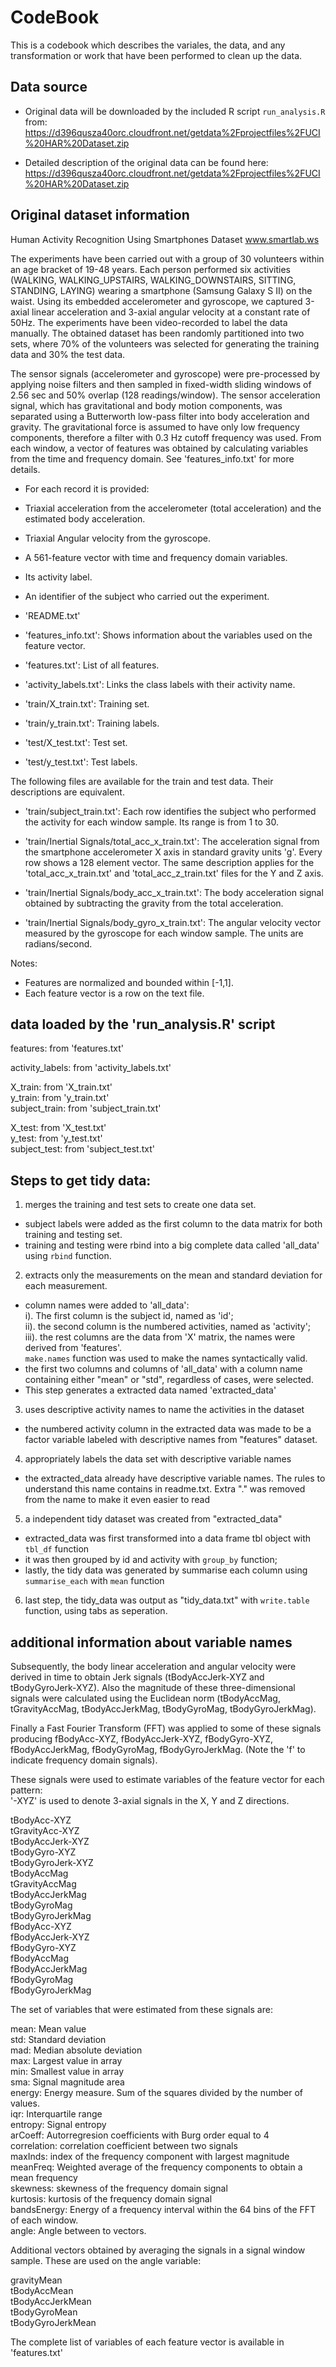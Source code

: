 CodeBook
========================================================

This is a codebook which describes the variales, the data, and any transformation or work that have been performed to clean up the data.

Data source
-----------
* Original data will be downloaded by the included R script `run_analysis.R` from:
https://d396qusza40orc.cloudfront.net/getdata%2Fprojectfiles%2FUCI%20HAR%20Dataset.zip

* Detailed description of the original data can be found here:
https://d396qusza40orc.cloudfront.net/getdata%2Fprojectfiles%2FUCI%20HAR%20Dataset.zip

Original dataset information
-------------
Human Activity Recognition Using Smartphones Dataset
www.smartlab.ws

The experiments have been carried out with a group of 30 volunteers within an age bracket of 19-48 years. Each person performed six activities (WALKING, WALKING_UPSTAIRS, WALKING_DOWNSTAIRS, SITTING, STANDING, LAYING) wearing a smartphone (Samsung Galaxy S II) on the waist. Using its embedded accelerometer and gyroscope, we captured 3-axial linear acceleration and 3-axial angular velocity at a constant rate of 50Hz. The experiments have been video-recorded to label the data manually. The obtained dataset has been randomly partitioned into two sets, where 70% of the volunteers was selected for generating the training data and 30% the test data. 

The sensor signals (accelerometer and gyroscope) were pre-processed by applying noise filters and then sampled in fixed-width sliding windows of 2.56 sec and 50% overlap (128 readings/window). The sensor acceleration signal, which has gravitational and body motion components, was separated using a Butterworth low-pass filter into body acceleration and gravity. The gravitational force is assumed to have only low frequency components, therefore a filter with 0.3 Hz cutoff frequency was used. From each window, a vector of features was obtained by calculating variables from the time and frequency domain. See 'features_info.txt' for more details. 

 * For each record it is provided:

- Triaxial acceleration from the accelerometer (total acceleration) and the estimated body acceleration.
- Triaxial Angular velocity from the gyroscope. 
- A 561-feature vector with time and frequency domain variables. 
- Its activity label. 
- An identifier of the subject who carried out the experiment.


- 'README.txt'

- 'features_info.txt': Shows information about the variables used on the feature vector.

- 'features.txt': List of all features.

- 'activity_labels.txt': Links the class labels with their activity name.

- 'train/X_train.txt': Training set.

- 'train/y_train.txt': Training labels.

- 'test/X_test.txt': Test set.

- 'test/y_test.txt': Test labels.

The following files are available for the train and test data. Their descriptions are equivalent. 

- 'train/subject_train.txt': Each row identifies the subject who performed the activity for each window sample. Its range is from 1 to 30. 

- 'train/Inertial Signals/total_acc_x_train.txt': The acceleration signal from the smartphone accelerometer X axis in standard gravity units 'g'. Every row shows a 128 element vector. The same description applies for the 'total_acc_x_train.txt' and 'total_acc_z_train.txt' files for the Y and Z axis. 

- 'train/Inertial Signals/body_acc_x_train.txt': The body acceleration signal obtained by subtracting the gravity from the total acceleration. 

- 'train/Inertial Signals/body_gyro_x_train.txt': The angular velocity vector measured by the gyroscope for each window sample. The units are radians/second. 

Notes: 

- Features are normalized and bounded within [-1,1].
- Each feature vector is a row on the text file.

data loaded by the 'run_analysis.R' script
-------------------

features: from 'features.txt'   
   
activity_labels: from 'activity_labels.txt'   
   
X_train: from 'X_train.txt'   
y_train: from 'y_train.txt'   
subject_train: from 'subject_train.txt'   
   
X_test: from 'X_test.txt'   
y_test: from 'y_test.txt'   
subject_test: from 'subject_test.txt'   
   
Steps to get tidy data:
----------------------
1. merges the training and test sets to create one data set.
 * subject labels were  added as the first column to the data matrix for both training and testing set.
 * training and testing were rbind into a big complete data called 'all_data' using `rbind` function.
2. extracts only the measurements on the mean and standard deviation for each measurement.
 * column names were added to 'all_data':  
     i). The first column is the subject id, named as 'id';   
     ii). the second column is the numbered activities, named as 'activity';   
     iii). the rest columns are the data from 'X' matrix, the names were derived from 'features'.    
`make.names` function was used to make the names syntactically valid.
 * the first two columns and columns of 'all_data' with a column name containing either "mean" or "std", regardless of cases, were selected.
 * This step generates a extracted data named 'extracted_data'
3. uses descriptive activity names to name the activities in the dataset
 * the numbered activity column in the extracted data was made to be a factor variable labeled with descriptive names from "features" dataset.
4. appropriately labels the data set with descriptive variable names
 * the extracted_data already have descriptive variable names. The rules to understand this name contains in readme.txt. Extra "." was removed from the name to make it even easier to read
5. a independent tidy dataset was created from "extracted_data"
 * extracted_data was first transformed into a data frame tbl object with `tbl_df` function
 * it was then grouped by id and activity with `group_by` function;
 * lastly, the tidy data was generated by summarise each column using `summarise_each` with `mean` function

6. last step, the tidy_data was output as "tidy_data.txt" with `write.table` function, using tabs as seperation.


additional information about variable names
-----------------------
Subsequently, the body linear acceleration and angular velocity were derived in time to obtain Jerk signals (tBodyAccJerk-XYZ and tBodyGyroJerk-XYZ). Also the magnitude of these three-dimensional signals were calculated using the Euclidean norm (tBodyAccMag, tGravityAccMag, tBodyAccJerkMag, tBodyGyroMag, tBodyGyroJerkMag).    

Finally a Fast Fourier Transform (FFT) was applied to some of these signals producing fBodyAcc-XYZ, fBodyAccJerk-XYZ, fBodyGyro-XYZ, fBodyAccJerkMag, fBodyGyroMag, fBodyGyroJerkMag. (Note the 'f' to indicate frequency domain signals).    

These signals were used to estimate variables of the feature vector for each pattern:  
'-XYZ' is used to denote 3-axial signals in the X, Y and Z directions.   
   
tBodyAcc-XYZ   
tGravityAcc-XYZ   
tBodyAccJerk-XYZ   
tBodyGyro-XYZ   
tBodyGyroJerk-XYZ   
tBodyAccMag   
tGravityAccMag   
tBodyAccJerkMag   
tBodyGyroMag   
tBodyGyroJerkMag   
fBodyAcc-XYZ   
fBodyAccJerk-XYZ   
fBodyGyro-XYZ   
fBodyAccMag   
fBodyAccJerkMag   
fBodyGyroMag   
fBodyGyroJerkMag   
   
The set of variables that were estimated from these signals are:    
   
mean: Mean value   
std: Standard deviation   
mad: Median absolute deviation    
max: Largest value in array   
min: Smallest value in array   
sma: Signal magnitude area   
energy: Energy measure. Sum of the squares divided by the number of values.   
iqr: Interquartile range    
entropy: Signal entropy   
arCoeff: Autorregresion coefficients with Burg order equal to 4   
correlation: correlation coefficient between two signals   
maxInds: index of the frequency component with largest magnitude   
meanFreq: Weighted average of the frequency components to obtain a mean frequency   
skewness: skewness of the frequency domain signal    
kurtosis: kurtosis of the frequency domain signal    
bandsEnergy: Energy of a frequency interval within the 64 bins of the FFT of each window.   
angle: Angle between to vectors.   
      
Additional vectors obtained by averaging the signals in a signal window sample. These are used on the angle variable:   
         
gravityMean   
tBodyAccMean   
tBodyAccJerkMean  
tBodyGyroMean  
tBodyGyroJerkMean   
   
The complete list of variables of each feature vector is available in 'features.txt'
   